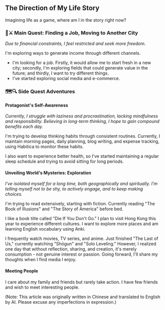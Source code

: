 ## The Direction of My Life Story

Imagining life as a game, where am I in the story right now?

### 🏰⚔️ Main Quest: Finding a Job, Moving to Another City

*Due to financial constraints, I feel restricted and seek more freedom.*

I'm exploring ways to generate income through different channels.
- I'm looking for a job. Firstly, it would allow me to start fresh in a new city; secondly, I'm exploring fields that could generate value in the future; and thirdly, I want to try different things.
- I've started exploring social media and e-commerce.

### 🗺️🔍 Side Quest Adventures

#### Protagonist's Self-Awareness

*Currently, I struggle with laziness and procrastination, lacking mindfulness and responsibility. Believing in long-term thinking, I hope to gain compound benefits each day.*

I'm trying to develop thinking habits through consistent routines. Currently, I maintain morning pages, daily planning, blog writing, and expense tracking, using Habitica to monitor these habits.

I also want to experience better health, so I've started maintaining a regular sleep schedule and trying to avoid sitting for long periods.

#### Unveiling World's Mysteries: Exploration

*I've isolated myself for a long time, both geographically and spiritually. I'm telling myself not to be shy, to actively engage, and to keep making choices.*

I'm trying to read extensively, starting with fiction. Currently reading "The Book of Illusions" and "The Story of America" before bed.

I like a book title called "Die If You Don't Go." I plan to visit Hong Kong this year to experience different cultures. I want to explore more places and am learning English vocabulary using Anki.

I frequently watch movies, TV series, and anime. Just finished "The Last of Us," currently watching "Shōgun" and "Solo Leveling." However, I realized one day that without reflection, sharing, and creation, it's merely consumption - not genuine interest or passion. Going forward, I'll share my thoughts when I find media I enjoy.

#### Meeting People

I care about my family and friends but rarely take action. I have few friends and wish to meet interesting people.

(Note: This article was originally written in Chinese and translated to English by AI. Please excuse any imperfections in expression.)